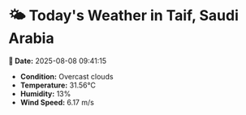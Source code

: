# 🌤️ Today's Weather in Taif, Saudi Arabia

**📅 Date:** 2025-08-08 09:41:15

- **Condition:** Overcast clouds
- **Temperature:** 31.56°C
- **Humidity:** 13%
- **Wind Speed:** 6.17 m/s
